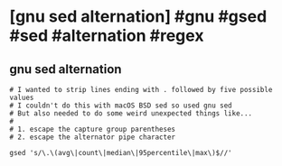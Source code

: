 # [gnu sed alternation] #gnu #gsed #sed #alternation #regex

## gnu sed alternation

```text
# I wanted to strip lines ending with . followed by five possible values
# I couldn't do this with macOS BSD sed so used gnu sed
# But also needed to do some weird unexpected things like...
#
# 1. escape the capture group parentheses
# 2. escape the alternator pipe character

gsed 's/\.\(avg\|count\|median\|95percentile\|max\)$//'
```

